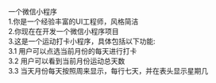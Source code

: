 一个微信小程序  
1.你是一个经验丰富的UI工程师，风格简洁  
2.你现在在开发一个微信小程序项目  
3.这是一个运动打卡小程序，具体包括以下功能:  
 3.1 用户可以点选当前月份的每天进行打卡  
 3.2 用户可以看到当前月份运动总天数  
 3.3 当天月份每天按照周来显示，每行七天，并在表头显示星期几